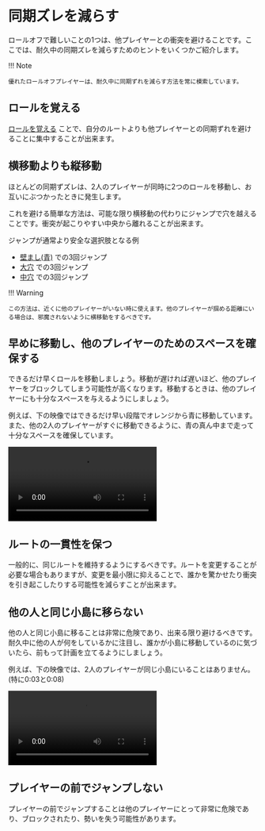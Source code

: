 # 同期ズレを減らす

ロールオフで難しいことの1つは、他プレイヤーとの衝突を避けることです。ここでは、耐久中の同期ズレを減らすためのヒントをいくつかご紹介します。

!!! Note

    優れたロールオフプレイヤーは、耐久中に同期ずれを減らす方法を常に模索しています。

## ロールを覚える

[ロールを覚える](./learning-the-rolls.md) ことで、自分のルートよりも他プレイヤーとの同期ずれを避けることに集中することが出来ます。

## 横移動よりも縦移動

ほとんどの同期ずズレは、2人のプレイヤーが同時に2つのロールを移動し、お互いにぶつかったときに発生します。

これを避ける簡単な方法は、可能な限り横移動の代わりにジャンプで穴を越えることです。衝突が起こりやすい中央から離れることが出来ます。

ジャンプが通常より安全な選択肢となる例

* [壁まし(青)](../rolls/pillar-trench.md) での3回ジャンプ
* [大穴](../rolls/grand-canyon.md) での3回ジャンプ
* [中穴](../rolls/isolated-duo.md) での3回ジャンプ

!!! Warning

    この方法は、近くに他のプレイヤーがいない時に使えます。他のプレイヤーが掴める距離にいる場合は、邪魔されないように横移動をするべきです。

## 早めに移動し、他のプレイヤーのためのスペースを確保する

できるだけ早くロールを移動しましょう。移動が遅ければ遅いほど、他のプレイヤーをブロックしてしまう可能性が高くなります。移動するときは、他のプレイヤーにも十分なスペースを与えるようにしましょう。

例えば、下の映像ではできるだけ早い段階でオレンジから青に移動しています。また、他の2人のプレイヤーがすぐに移動できるように、青の真ん中まで走って十分なスペースを確保しています。

<video controls>
  <source src="/images/getting-started/reducing-desync/transfer-early.mp4" type="video/mp4">
</video>

## ルートの一貫性を保つ

一般的に、同じルートを維持するようにするべきです。ルートを変更することが必要な場合もありますが、変更を最小限に抑えることで、誰かを驚かせたり衝突を引き起こしたりする可能性を減らすことが出来ます。

## 他の人と同じ小島に移らない

他の人と同じ小島に移ることは非常に危険であり、出来る限り避けるべきです。耐久中に他の人が何をしているかに注目し、誰かが小島に移動しているのに気づいたら、前もって計画を立てるようにしましょう。

例えば、下の映像では、2人のプレイヤーが同じ小島にいることはありません。(特に0:03と0:08)

<video controls>
  <source src="/images/getting-started/reducing-desync/avoid-same-small-ledge.mp4" type="video/mp4">
</video>

## プレイヤーの前でジャンプしない

プレイヤーの前でジャンプすることは他のプレイヤーにとって非常に危険であり、ブロックされたり、勢いを失う可能性があります。
